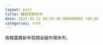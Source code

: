 ```yaml
---
layout: post
title: 韓股假期休市
date: 2021-02-11 08:05:46.000000000 +08:00
categories: rthk
---
```


南韓農曆新年假期金融市場休市。
